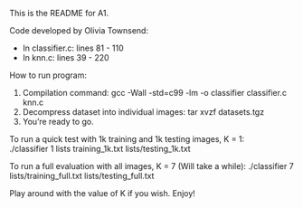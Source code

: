 This is the README for A1.

Code developed by Olivia Townsend:

   - In classifier.c: lines 81 - 110
   - In knn.c: lines 39 - 220

How to run program: 

   1. Compilation command: gcc -Wall -std=c99 -lm -o classifier classifier.c knn.c
   2. Decompress dataset into individual images: tar xvzf datasets.tgz
   3. You’re ready to go. 

   To run a quick test with 1k training and 1k testing images, K = 1:     
   ./classifier 1 lists training_1k.txt lists/testing_1k.txt

   To run a full evaluation with all images, K = 7 (Will take a while):
   ./classifier 7 lists/training_full.txt lists/testing_full.txt

   Play around with the value of K if you wish. Enjoy!
 
